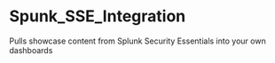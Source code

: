 # Spunk_SSE_Integration
Pulls showcase content from Splunk Security Essentials into your own dashboards
